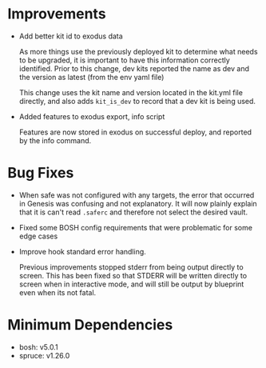 # Improvements

- Add better kit id to exodus data

  As more things use the previously deployed kit to determine what needs
  to be upgraded, it is important to have this information correctly
  identified.  Prior to this change, dev kits reported the name as dev and
  the version as latest (from the env yaml file)

  This change uses the kit name and version located in the kit.yml file
  directly, and also adds `kit_is_dev` to record that a dev kit is being
  used.

- Added features to exodus export, info script

  Features are now stored in exodus on successful deploy, and reported by
  the info command.

# Bug Fixes

- When safe was not configured with any targets, the error that occurred in
  Genesis was confusing and not explanatory.  It will now plainly explain that
  it is can't read `.saferc` and therefore not select the desired vault.

- Fixed some BOSH config requirements that were problematic for some edge cases

- Improve hook standard error handling.

  Previous improvements stopped stderr from being output directly to
  screen.  This has been fixed so that STDERR will be written directly to
  screen when in interactive mode, and will still be output by blueprint
  even when its not fatal.

# Minimum Dependencies

- bosh: v5.0.1
- spruce: v1.26.0
